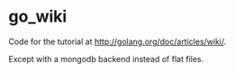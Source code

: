 go_wiki
=======

Code for the tutorial at http://golang.org/doc/articles/wiki/.

Except with a mongodb backend instead of flat files.
